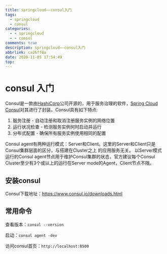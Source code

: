 ```yaml
---
title: springcloud——consul入门
tags:
  - springcloud
  - consul
categories:
  - - springcloud
  - - consul
comments: true
description: springcloud——consul入门
abbrlink: ca26ff8a
date: 2020-11-05 17:54:49
top:
---
```


# consul 入门

Consul是一款由[HashiCorp](https://www.hashicorp.com/)公司开源的，用于服务治理的软件，[Spring Cloud Consul](https://spring.io/projects/spring-cloud-consul)对其进行了封装。Consul具有如下特点:

1. 服务注册 - 自动注册和取消注册服务实例的网络位置
2. 运行状况检查 - 检测服务实例何时启动并运行
3. 分布式配置 - 确保所有服务实例使用相同的配置

Consul agent有两种运行模式：Server和Client。这里的Server和Client只是Consul集群层面的区分，与搭建在Cluster之上 的应用服务无关。 以Server模式运行的Consul agent节点用于维护Consul集群的状态，官方建议每个Consul Cluster至少有3个或以上的运行在Server mode的Agent，Client节点不限。

## 安装consul

Consul下载地址：https://www.consul.io/downloads.html

## 常用命令

查看版本：`consul --version`

启动：`consul agent -dev`

访问consul首页：`http://localhost:8500`